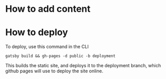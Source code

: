 
# How to add content

# How to deploy

To deploy, use this command in the CLI

`gatsby build && gh-pages -d public -b deployment`

This builds the static site, and deploys it to the deployment branch, which github pages will use to deploy the site online.